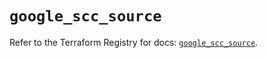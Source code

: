 # `google_scc_source`

Refer to the Terraform Registry for docs: [`google_scc_source`](https://registry.terraform.io/providers/hashicorp/google-beta/6.5.0/docs/resources/google_scc_source).
